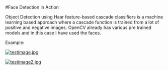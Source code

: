 #Face Detection in Action

Object Detection using Haar feature-based cascade classifiers is a machine learning based approach where a cascade function is trained from a lot of positive and negative images. OpenCV already has various pre trained models and in this case I have used the faces.  

Example:

[![testimage.jpg](https://i.postimg.cc/QCndTTq7/testimage.jpg)](https://postimg.cc/dZrFMDpQ)

[![testimage2.jpg](https://i.postimg.cc/fRjcd9CV/testimage2.jpg)](https://postimg.cc/LJ5gKhrS)
